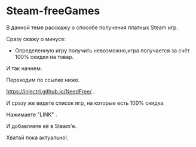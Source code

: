 # Steam-freeGames
В данной теме расскажу о способе получения платных Steam игр.

Сразу скажу о минусе:
- Определенную игру получить невозможно,игра получается за счёт 100% скидки на товар.

И так начнем. 

Переходим по ссылке ниже. 

https://injectrl.github.io/NeedFree/ .

И сразу же видете список игр, на которые есть 100% скидка.

Нажимаете "LINK" .

И добавляете её в Steam'е.

Хватай пока актуально!.
